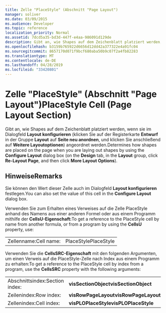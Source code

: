 ```yaml
---
title: Zelle "PlaceStyle" (Abschnitt "Page Layout")
manager: soliver
ms.date: 03/09/2015
ms.audience: Developer
ms.topic: reference
localization_priority: Normal
ms.assetid: 7dcd5a35-bd3d-447f-e4aa-986091d129de
description: Gibt an, wie Shapes auf dem Zeichenblatt platziert werden, wenn sie im Dialogfeld Layout konfigurieren (klicken Sie auf der Registerkarte Entwurf in der Gruppe Layout auf Seite neu anordnen, und klicken Sie anschließend auf Weitere Layoutoptionen) angeordnet werden.
ms.openlocfilehash: b3159b765922d6656d12dd42a377322e4a91fc04
ms.sourcegitcommit: 8657170d071f9bcf680aba50b9c07f2a4fb82283
ms.translationtype: MT
ms.contentlocale: de-DE
ms.lasthandoff: 04/28/2019
ms.locfileid: "33420801"
---
```

# <a name="placestyle-cell-page-layout-section"></a><span data-ttu-id="f7c90-103">Zelle "PlaceStyle" (Abschnitt "Page Layout")</span><span class="sxs-lookup"><span data-stu-id="f7c90-103">PlaceStyle Cell (Page Layout Section)</span></span>

<span data-ttu-id="f7c90-104">Gibt an, wie Shapes auf dem Zeichenblatt platziert werden, wenn sie im Dialogfeld **Layout konfigurieren** (klicken Sie auf der Registerkarte **Entwurf** in der Gruppe **Layout** auf **Seite neu anordnen**, und klicken Sie anschließend auf **Weitere Layoutoptionen**) angeordnet werden.</span><span class="sxs-lookup"><span data-stu-id="f7c90-104">Determines how shapes are placed on the page when you are laying out shapes by using the **Configure Layout** dialog box (on the **Design** tab, in the **Layout** group, click **Re-Layout Page**, and then click **More Layout Options**).</span></span>
  
## <a name="remarks"></a><span data-ttu-id="f7c90-105">Hinweise</span><span class="sxs-lookup"><span data-stu-id="f7c90-105">Remarks</span></span>

<span data-ttu-id="f7c90-106">Sie können den Wert dieser Zelle auch im Dialogfeld **Layout konfigurieren** festlegen.</span><span class="sxs-lookup"><span data-stu-id="f7c90-106">You can also set the value of this cell in the **Configure Layout** dialog box.</span></span> 
  
<span data-ttu-id="f7c90-107">Verwenden Sie zum Erhalten eines Verweises auf die Zelle PlaceStyle anhand des Namens aus einer anderen Formel oder aus einem Programm mithilfe der **CellsU-Eigenschaft:**</span><span class="sxs-lookup"><span data-stu-id="f7c90-107">To get a reference to the PlaceStyle cell by name from another formula, or from a program by using the **CellsU** property, use:</span></span> 
  
|||
|:-----|:-----|
|<span data-ttu-id="f7c90-108">Zellenname:</span><span class="sxs-lookup"><span data-stu-id="f7c90-108">Cell name:</span></span>  <br/> |<span data-ttu-id="f7c90-109">PlaceStyle</span><span class="sxs-lookup"><span data-stu-id="f7c90-109">PlaceStyle</span></span>  <br/> |
   
<span data-ttu-id="f7c90-110">Verwenden Sie die **CellsSRC-Eigenschaft** mit den folgenden Argumenten, um einen Verweis auf die PlaceStyle-Zelle nach Index aus einem Programm zu erhalten:</span><span class="sxs-lookup"><span data-stu-id="f7c90-110">To get a reference to the PlaceStyle cell by index from a program, use the **CellsSRC** property with the following arguments:</span></span> 
  
|||
|:-----|:-----|
|<span data-ttu-id="f7c90-111">Abschnittsindex:</span><span class="sxs-lookup"><span data-stu-id="f7c90-111">Section index:</span></span>  <br/> |<span data-ttu-id="f7c90-112">**visSectionObject**</span><span class="sxs-lookup"><span data-stu-id="f7c90-112">**visSectionObject**</span></span> <br/> |
|<span data-ttu-id="f7c90-113">Zeilenindex:</span><span class="sxs-lookup"><span data-stu-id="f7c90-113">Row index:</span></span>  <br/> |<span data-ttu-id="f7c90-114">**visRowPageLayout**</span><span class="sxs-lookup"><span data-stu-id="f7c90-114">**visRowPageLayout**</span></span> <br/> |
|<span data-ttu-id="f7c90-115">Zellenindex:</span><span class="sxs-lookup"><span data-stu-id="f7c90-115">Cell index:</span></span>  <br/> |<span data-ttu-id="f7c90-116">**visPLOPlaceStyle**</span><span class="sxs-lookup"><span data-stu-id="f7c90-116">**visPLOPlaceStyle**</span></span> <br/> |
   

